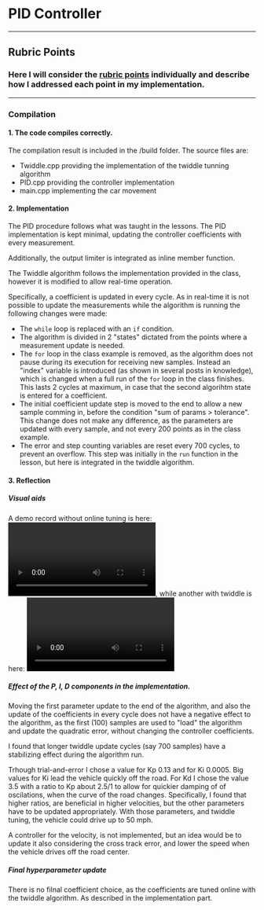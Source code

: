 # **PID Controller**

---

## Rubric Points

### Here I will consider the [rubric points](https://review.udacity.com/#!/rubrics/1972/view) individually and describe how I addressed each point in my implementation.

---
### Compilation

#### 1. The code compiles correctly.
The compilation result is included in the /build folder. The source files are:
* Twiddle.cpp providing the implementation of the twiddle tunning algorithm
* PID.cpp providing the controller implementation
* main.cpp implementing the car movement

#### 2. Implementation

The PID procedure follows what was taught in the lessons. The PID implementation is kept minimal, updating the controller coefficients with every measurement.

Additionally, the output limiter is integrated as inline member function.

The Twiddle algorithm follows the implementation provided in the class, however it is modified to allow real-time operation.

Specifically, a coefficient is updated in every cycle. As in real-time it is not possible to update the measurements while the algorithm is running the following changes were made:
* The `while` loop is replaced with an `if` condition.
* The algorithm is divided in 2 "states" dictated from the points where a measurement update is needed.
* The `for` loop in the class example is removed, as the algorithm does not pause during its execution for receiving new samples. Instead an "index" variable is introduced (as shown in several posts in knowledge), which is changed when a full run of the `for` loop in the class finishes. This lasts 2 cycles at maximum, in case that the second algorihtm state is entered for a coefficient.
* The initial coefficient update step is moved to the end  to allow a new sample comming in, before the condition "sum of params > tolerance". This change does not make any difference, as the parameters are updated with every sample, and not every 200 points as in the class example.
* The error and step counting variables are reset every 700 cycles, to prevent an overflow. This step was initially in the `run` function in the lesson, but here is integrated in the twiddle algorithm.

#### 3. Reflection

##### Visual aids

A demo record without online tuning is here: ![](self_driving_car_nanodegree_program_noTwiddle.mp4), while another with twiddle is here: ![](self_driving_car_nanodegree_program_withTwiddle.mp4)

##### Effect of the P, I, D components in the implementation.

Moving the first parameter update to the end of the algorithm, and also the update of the coefficients in every cycle does not have a negative effect to the algorithm, as the first (100) samples are used to "load" the algorithm and update the quadratic error, without changing the controller coefficients.

I found that longer twiddle update cycles (say 700 samples) have a stabilizing effect during the algorithm run.

Trhough trial-and-error I chose a value for Kp 0.13 and for Ki 0.0005. Big values for Ki lead the vehicle quickly off the road. For Kd I chose the value 3.5 with a ratio to Kp about 2.5/1 to allow for quickier damping of  of oscilations, when the curve of the road changes. Specifically, I found that higher ratios, are beneficial in higher velocities, but the other parameters have to be updated appropriately. With those parameters, and twiddle tuning, the vehicle could drive up to 50 mph.

A controller for the velocity, is not implemented, but an idea would be to update it also considering the cross track error, and lower the speed when the vehicle drives off the road center. 

##### Final hyperparameter update

There is no filnal coefficient choice, as the coefficients are tuned online with the twiddle algorithm. As described in the implementation part.

